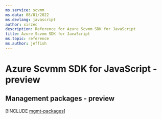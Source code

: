 ```yaml
---
ms.service: scvmm
ms.data: 08/01/2022
ms.devlang: javascript
author: xirzec
description: Reference for Azure Scvmm SDK for JavaScript
title: Azure Scvmm SDK for JavaScript
ms.topic: reference
ms.author: jeffish
---
```

# Azure Scvmm SDK for JavaScript - preview

## Management packages - preview
[!INCLUDE [mgmt-packages](scvmm-mgmt-index.md)]